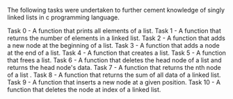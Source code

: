 The following tasks were undertaken to further cement knowledge of singly linked lists in c programming language.

Task 0 - A function that prints all elements of a list.
Task 1 - A function that returns the number of elements in a linked list.
Task 2 - A function that adds a new node at the beginning of a list.
Task 3 - A function that adds a node at the end of a list.
Task 4 - A function that creates a list.
Task 5 - A function that frees a list.
Task 6 - A function that deletes the head node of a list and returns the head node's data.
Task 7 - A function that returns the nth node of a list .
Task 8 - A function that returns the sum of all data of a linked list.
Task 9 - A function that inserts a new node at a given position.
Task 10 - A function that deletes the node at index of a linked list.

